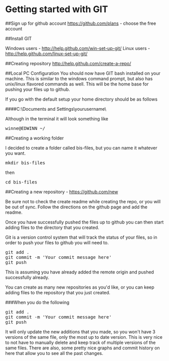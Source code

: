 # Getting started with GIT

##Sign up for github account
https://github.com/plans - choose the free account

##Install GIT

Windows users - http://help.github.com/win-set-up-git/
Linux users - http://help.github.com/linux-set-up-git/

##Creating repository
http://help.github.com/create-a-repo/

##Local PC Configuration
You should now have GIT bash installed on your machine.  This is similar to the windows command prompt, but also has unix/linux flavored commands as well.  This will be the home base for pushing your files up to github.

If you go with the default setup your home directory should be as follows

####C:\Documents and Settings\yourusername\

Although in the terminal it will look something like
<pre>
winne@EDWINN ~/
</pre> 

##Creating a working folder

I decided to create a folder called bis-files, but you can name it whatever you want.   
<pre>
mkdir bis-files
</pre>
then 
<pre>
cd bis-files
</pre>

##Creating a new repository - https://github.com/new

Be sure not to check the create readme while creating the repo, or you will be out of sync.  Follow the directions on the github page and add the readme.

Once you have successfully pushed the files up to github you can then start adding files to the directory that you created.  

Git is a version control system that will track the status of your files, so in order to push your files to github you will need to.

<pre>
git add .
git commit -m 'Your commit message here'
git push
</pre>

This is assuming you have already added the remote origin and pushed successfully already.  

You can create as many new repositories as you'd like, or you can keep adding files to the repository that you just created.

###When you do the following
<pre>
git add .
git commit -m 'Your commit message here'
git push
</pre>

It will only update the new additions that you made, so you won't have 3 versions of the same file, only the most up to date version.  This is very nice to not have to manually delete and keep track of multiple versions of the same files.  There are also, some pretty nice graphs and commit history on here that allow you to see all the past changes.
